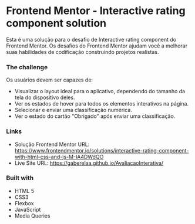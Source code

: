 # Frontend Mentor - Interactive rating component solution

Esta é uma solução para o desafio de Interactive rating component do Frontend Mentor. Os desafios do Frontend Mentor ajudam você a melhorar suas habilidades de codificação construindo projetos realistas.


### The challenge

Os usuários devem ser capazes de:

- Visualizar o layout ideal para o aplicativo, dependendo do tamanho da tela do dispositivo deles.
- Ver os estados de hover para todos os elementos interativos na página.
- Selecionar e enviar uma classificação numérica.
- Ver o estado do cartão "Obrigado" após enviar uma classificação.

### Links

- Solução Frontend Mentor URL: https://www.frontendmentor.io/solutions/interactive-rating-component-with-html-css-and-js-M-IA4DWdQO
- Live Site URL: https://gaberelaa.github.io/AvaliacaoInterativa/



### Built with

- HTML 5
- CSS3
- Flexbox
- JavaScript
- Media Queries